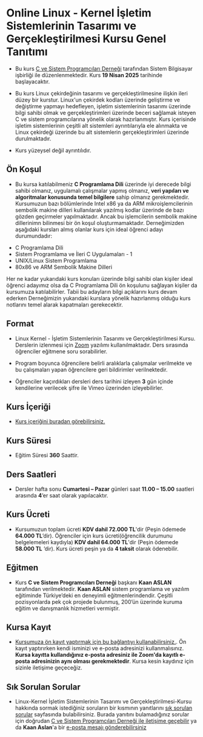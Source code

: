 # Online Linux - Kernel İşletim Sistemlerinin Tasarımı ve Gerçekleştirilmesi Kursu Genel Tanıtımı

+ Bu kurs [C ve Sistem Programcıları Derneği](http://www.csystem.org/) tarafından Sistem Bilgisayar işbirliği ile düzenlenmektedir. Kurs __19 Nisan 2025__ tarihinde başlayacaktır.

+ Bu kurs Linux çekirdeğinin tasarımı ve gerçekleştirilmesine ilişkin ileri düzey bir kurstur. Linux'un çekirdek kodları üzerinde geliştirme ve değiştirme yapmayı hedefleyen, işletim sistemlerinin tasarımı üzerinde bilgi sahibi olmak ve gerçekleştirimleri üzerinde beceri sağlamak isteyen  C ve sistem programcılarına yönelik olarak hazırlanmıştır. Kurs içerisinde işletim sistemlerinin çeşitli alt sistemleri ayrıntılarıyla ele alınmakta ve Linux çekirdeği üzerinde bu alt sistemlerin gerçekleştirimleri üzerinde durulmaktadır.

+ Kurs yüzeysel değil ayrıntılıdır. 

## Ön Koşul

+ Bu kursa katılabilmeniz __C Programlama Dili__ üzerinde iyi derecede bilgi sahibi olmanız, uygulamalı çalışmalar yapmış olmanız, __veri yapıları ve algoritmalar konusunda temel bilgilere__ sahip olmanız gerekmektedir. Kursumuzun bazı bölümlerinde Intel x86 ya da ARM mikroişlemcilerinin sembolik makine dilleri kullanılarak yazılmış kodlar üzerinde de bazı gözden geçirmeler yapılmaktadır. Ancak bu işlemcilerin sembolik makine dillerinimn bilinmesi bir ön koşul oluşturmamaktadır. Derneğimizden aşağıdaki kursları almış olanlar kurs için ideal öğrenci adayı durumundadır:

- C Programlama Dili
- Sistem Programlama ve İleri C Uygulamaları - 1
- UNIX/Linux Sistem Programlama
- 80x86 ve ARM Sembolik Makine Dilleri

Her ne kadar yukarıdaki kurs konuları üzerinde bilgi sahibi olan kişiler ideal öğrenci adayımız olsa da C Programlama Dili ön koşulunu sağlayan kişiler da kursumuza katılabilirler. Tabii bu adayların  bilgi açıklarını kurs devam ederken Derneğimizin yukarıdaki kurslara yönelik hazırlanmış olduğu kurs notlarını temel alarak kapatmaları gerekecektir. 

## Format
+ Linux Kernel - İşletim Sistemlerinin Tasarımı ve Gerçekleştirilmesi Kursu. Derslerin izlenmesi için [Zoom](https://zoom.us/) yazılımı kullanılmaktadır. Ders sırasında öğrenciler eğitmene soru sorabilirler.

+ Program boyunca öğrencilere belirli aralıklarla çalışmalar verilmekte ve  bu çalışmaları yapan öğrencilere geri bildirimler verilnektedir.

+ Öğrenciler kaçırdıkları dersleri ders tarihini izleyen __3__ gün içinde kendilerine verilecek şifre ile Vimeo üzerinden izleyebilirler.

## Kurs İçeriği
+ [Kurs içeriğini buradan görebilirsiniz.](https://github.com/CSD-1993/Online-Linux-Kernel-Isletim-Sistemleri-Tasarim-ve-Uygulama-Kursu-26-Nisan-2025/blob/main/kurs_icerigi.md)

## Kurs Süresi

+ Eğitim Süresi __360__ Saattir.

## Ders Saatleri

+ Dersler hafta sonu __Cumartesi – Pazar__ günleri saat __11.00 – 15.00__ saatleri arasında __4__’er saat olarak yapılacaktır.

## Kurs Ücreti
+  Kursumuzun toplam ücreti __KDV dahil 72.000 TL__'dir (Peşin ödemede __64.000 TL__’dir). Öğrenciler için kurs ücreti(öğrencilik durumunu belgelemeleri kaydıyla) __KDV dahil 64.000 TL__'dir (Peşin ödemede __58.000 TL__ ’dir). Kurs ücreti peşin ya da __4 taksit__ olarak ödenebilir.
## Eğitmen

+ Kurs __C ve Sistem Programcıları Derneği__ başkanı __Kaan ASLAN__ tarafından verilmektedir. __Kaan ASLAN__ sistem programlama ve yazılım eğitiminde Türkiye’deki en deneyimli eğitmenlerindendir. Çeşitli pozisyonlarda pek çok projede bulunmuş, 200’ün üzerinde kuruma eğitim ve danışmanlık hizmetleri vermiştir. 

## Kursa Kayıt
+ [Kursumuza ön kayıt yaptırmak için bu bağlantıyı kullanabilirsiniz.](https://us02web.zoom.us/meeting/register/tZUucuytrTopEtJEi5_RgJJMCHp7BrlLUtTf#/registration). Ön kayıt yaptırırken kendi isminizi ve e-posta adresinizi kullanmalısınız. **Kursa kayıtta kullandığınız e-posta adresiniz ile Zoom'da kayıtlı e-posta adresinizin aynı olması gerekmektedir**. Kursa kesin kaydınız için sizinle iletişime geçeceğiz.

## Sık Sorulan Sorular
+ Linux-Kernel İşletim Sistemlerinin Tasarımı ve Gerçekleştirilmesi-Kursu hakkında sormak istediğiniz soruların bir kısmının yanıtlarını [sık sorulan sorular](https://github.com/CSD-1993/Online-Linux-Kernel-Isletim-Sistemleri-Tasarim-ve-Uygulama-Kursu-26-Nisan-2025/blob/main/sss.md) sayfasında bulabilirsiniz. Burada yanıtını bulamadığınız sorular için doğrudan [C ve Sistem Programcıları Derneği ile iletişime geçebilir](http://www.csystem.org/) ya da __Kaan Aslan__'a bir [e-posta mesajı gönderebilirsiniz](mailto:aslank@csystem.org)
